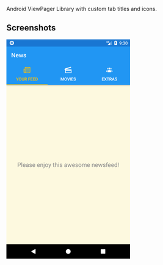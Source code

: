 Android ViewPager Library with custom tab titles and icons.

## Screenshots

![1](/screenshots/1.png?raw=true)